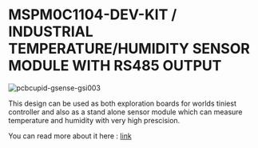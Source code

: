 # MSPM0C1104-DEV-KIT / INDUSTRIAL TEMPERATURE/HUMIDITY SENSOR MODULE WITH RS485 OUTPUT 
![pcbcupid-gsense-gsi003](https://github.com/pcbcupid/MSPM0C1104-DEV-KIT/blob/main/Images/pcbcupid-gsi0003.avif)

This design can be used as both exploration boards for worlds tiniest controller and also as a stand alone sensor module 
which can measure temperature and humidity with very high prescision. 

You can read more about it here : [link](https://learn.pcbcupid.com/boards/g-sense/hdc3020-rs485)
